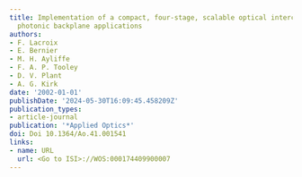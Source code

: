```yaml
---
title: Implementation of a compact, four-stage, scalable optical interconnect for
  photonic backplane applications
authors:
- F. Lacroix
- E. Bernier
- M. H. Ayliffe
- F. A. P. Tooley
- D. V. Plant
- A. G. Kirk
date: '2002-01-01'
publishDate: '2024-05-30T16:09:45.458209Z'
publication_types:
- article-journal
publication: '*Applied Optics*'
doi: Doi 10.1364/Ao.41.001541
links:
- name: URL
  url: <Go to ISI>://WOS:000174409900007
---
```

